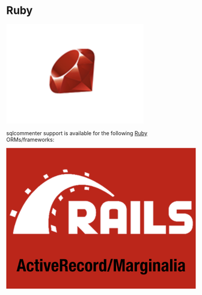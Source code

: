 # Ruby
![](../images/ruby-logo.png)

sqlcommenter support is available for the following [Ruby](https://www.ruby-lang.org/en/) ORMs/frameworks:

[![](../images/activerecord_marginalia-logo.png)](ruby-on-rails)

<style>
    img[src*='/activerecord_marginalia-logo.png']{
        max-width: 30%;
        float: left;
        margin:0 2%;
    }
</style>
